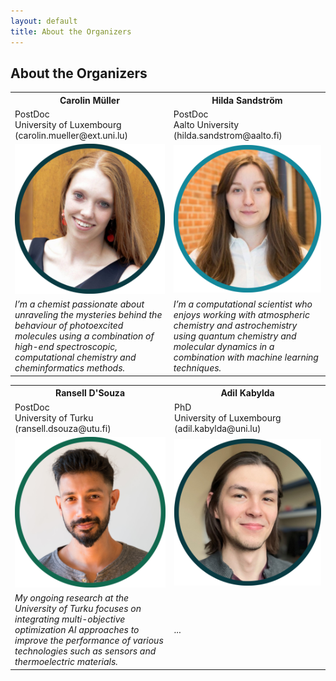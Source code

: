 ```yaml
---
layout: default
title: About the Organizers
---
```


## About the Organizers

<table>
<tr>
  <th> Carolin Müller </th>
  <th> Hilda Sandström </th>
</tr>
<tr>
  <td> PostDoc <br> University of Luxembourg <br> (carolin.mueller@ext.uni.lu) </td>
  <td> PostDoc <br> Aalto University <br> (hilda.sandstrom@aalto.fi) </td>
</tr>
<tr>
<tr>
  <td width="300"> 
    <img width=250 src='https://raw.githubusercontent.com/ESTML/ESTML.github.io/main/assets/img/carolin_mueller.png'> 
  </td>
  <td width="300"> 
    <img width=250 src='https://raw.githubusercontent.com/ESTML/ESTML.github.io/main/assets/img/hilda_sandstroem.png'>
  </td>
</tr>
  <td width="300"> <i> I’m a chemist passionate about unraveling the mysteries behind the behaviour of photoexcited molecules using a combination of high-end spectroscopic, computational chemistry and cheminformatics methods. </i> </td>
  <td width="300"> <i> I’m a computational scientist who enjoys working with atmospheric chemistry and astrochemistry using quantum chemistry and molecular dynamics in a combination with machine learning techniques. </i> </td>
</tr>
</table>

<table>
<tr>
  <th> Ransell D'Souza </th>
  <th> Adil Kabylda </th>
</tr> 
<tr>
  <td> PostDoc <br> University of Turku <br> (ransell.dsouza@utu.fi) </td>
  <td> PhD <br> University of Luxembourg <br> (adil.kabylda@uni.lu) </td>
</tr>
  <tr>
  <td width="300"> 
    <img width=250 src='https://raw.githubusercontent.com/ESTML/ESTML.github.io/main/assets/img/ransell_dsouza.png'>
  </td>
  <td width="300"> 
    <img width=250 src='https://raw.githubusercontent.com/ESTML/ESTML.github.io/main/assets/img/adil_kabylda.png'>
  </td>
</tr>
<tr>
  <td width="300"> <i> My ongoing research at the University of Turku focuses on integrating multi-objective optimization AI approaches to improve the performance of various technologies such as sensors and thermoelectric materials. </i> </td>
  <td width="300"> <i> ... </i> </td>
</tr>
</table>

